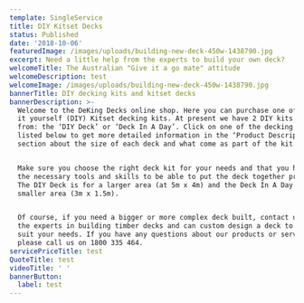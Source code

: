 ```yaml
---
template: SingleService
title: DIY Kitset Decks
status: Published
date: '2018-10-06'
featuredImage: /images/uploads/building-new-deck-450w-1438790.jpg
excerpt: Need a little help from the experts to build your own deck?
welcomeTitle: The Australian "Give it a go mate" attitude
welcomeDescription: test
welcomeImage: /images/uploads/building-new-deck-450w-1438790.jpg
bannerTitle: DIY decking kits and kitset decks
bannerDescription: >-
  Welcome to the DeKing Decks online shop. Here you can purchase one of our do
  it yourself (DIY) Kitset decking kits. At present we have 2 DIY kits to choose
  from: the ‘DIY Deck’ or ‘Deck In A Day’. Click on one of the decking kits
  listed below to get more detailed information in the ‘Product Description’
  section about the size of each deck and what come as part of the kit.


  Make sure you choose the right deck kit for your needs and that you have all
  the necessary tools and skills to be able to put the deck together properly.
  The DIY Deck is for a larger area (at 5m x 4m) and the Deck In A Day is for a
  smaller area (3m x 1.5m).


  Of course, if you need a bigger or more complex deck built, contact us—we’re
  the experts in building timber decks and can custom design a deck to perfectly
  suit your needs. If you have any questions about our products or services,
  please call us on 1800 335 464.
servicePriceTitle: test
QuoteTitle: test
videoTitle: ' '
bannerButton:
  label: test
---
```


